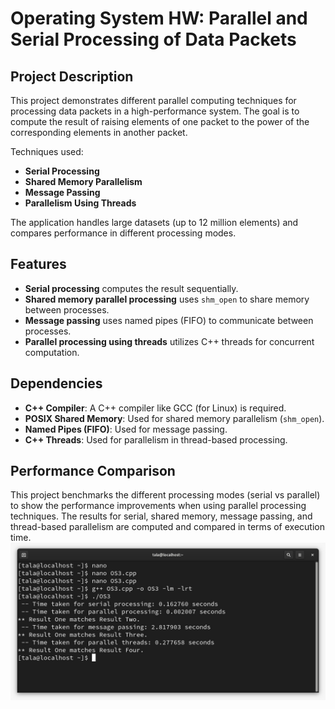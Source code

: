 # Operating System HW: Parallel and Serial Processing of Data Packets

## Project Description
This project demonstrates different parallel computing techniques for processing data packets in a high-performance system. The goal is to compute the result of raising elements of one packet to the power of the corresponding elements in another packet.

Techniques used:
- **Serial Processing**
- **Shared Memory Parallelism**
- **Message Passing**
- **Parallelism Using Threads**

The application handles large datasets (up to 12 million elements) and compares performance in different processing modes.

## Features
- **Serial processing** computes the result sequentially.
- **Shared memory parallel processing** uses `shm_open` to share memory between processes.
- **Message passing** uses named pipes (FIFO) to communicate between processes.
- **Parallel processing using threads** utilizes C++ threads for concurrent computation.

## Dependencies
- **C++ Compiler**: A C++ compiler like GCC (for Linux) is required.
- **POSIX Shared Memory**: Used for shared memory parallelism (`shm_open`).
- **Named Pipes (FIFO)**: Used for message passing.
- **C++ Threads**: Used for parallelism in thread-based processing.

## Performance Comparison
This project benchmarks the different processing modes (serial vs parallel) to show the performance improvements when using parallel processing techniques. The results for serial, shared memory, message passing, and thread-based parallelism are computed and compared in terms of execution time.
![Performance Comparison](results/Results.jpg)
